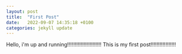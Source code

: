 ```yaml
---
layout: post
title:  "First Post"
date:   2022-09-07 14:35:18 +0100
categories: jekyll update
---
```


Hello, i'm up and running!!!!!!!!!!!!!!!!!!!!!!!
  This is my first post!!!!!!!!!!!!!!!!!
